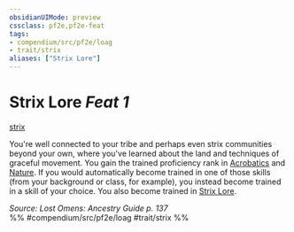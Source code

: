 ```yaml
---
obsidianUIMode: preview
cssclass: pf2e,pf2e-feat
tags:
- compendium/src/pf2e/loag
- trait/strix
aliases: ["Strix Lore"]
---
```

# Strix Lore  *Feat 1*  
[strix](strix-loag.md "Strix Ancestry & Heritage Trait")  


You're well connected to your tribe and perhaps even strix communities beyond your own, where you've learned about the land and techniques of graceful movement. You gain the trained proficiency rank in [Acrobatics](skills.md#Acrobatics) and [Nature](skills.md#Nature). If you would automatically become trained in one of those skills (from your background or class, for example), you instead become trained in a skill of your choice. You also become trained in [Strix Lore](skills.md#Lore).

*Source: Lost Omens: Ancestry Guide p. 137*  
%% #compendium/src/pf2e/loag #trait/strix %%